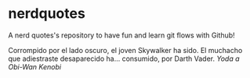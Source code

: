 # nerdquotes
A nerd quotes's repository to have fun and learn git flows with Github!

Corrompido por el lado oscuro, el joven Skywalker ha sido. El muchacho que adiestraste desaparecido ha… consumido, por Darth Vader.
*Yoda a Obi-Wan Kenobi*


